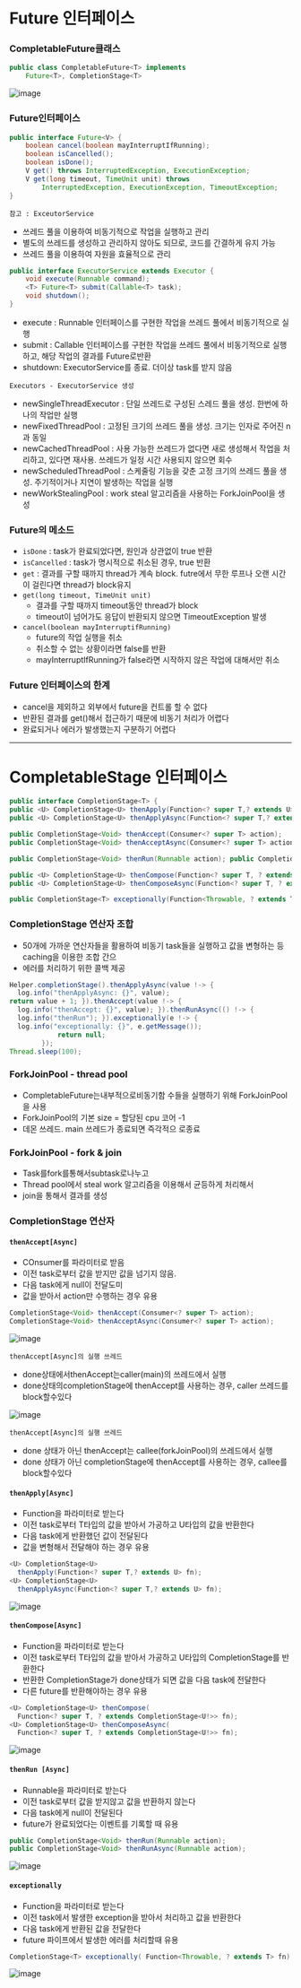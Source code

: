 # Future 인터페이스

### CompletableFuture클래스

```java
public class CompletableFuture<T> implements
    Future<T>, CompletionStage<T>
```

![image](../../image/chap01/CompletableFuture1.png)

### Future인터페이스

```java
public interface Future<V> {
    boolean cancel(boolean mayInterruptIfRunning);
    boolean isCancelled();
    boolean isDone();
    V get() throws InterruptedException, ExecutionException;
    V get(long timeout, TimeUnit unit) throws
        InterruptedException, ExecutionException, TimeoutException;
}
```

`참고 : ExceutorService`
- 쓰레드 풀을 이용하여 비동기적으로 작업을 실행하고 관리
- 별도의 쓰레드를 생성하고 관리하지 않아도 되므로, 코드를 간결하게 유지 가능
- 쓰레드 풀을 이용하여 자원을 효율적으로 관리

```java
public interface ExecutorService extends Executor {
    void execute(Runnable command);
    <T> Future<T> submit(Callable<T> task);
    void shutdown();
}
```
- execute : Runnable 인터페이스를 구현한 작업을 쓰레드 풀에서 비동기적으로 실행
- submit : Callable 인터페이스를 구현한 작업을 쓰레드 풀에서 비동기적으로 실행하고, 해당 작업의 결과를 Future로반환
- shutdown: ExecutorService를 종료. 더이상 task를 받지 않음

`Executors - ExecutorService 생성`
- newSingleThreadExecutor : 단일 쓰레드로 구성된 스레드 풀을 생성. 한번에 하나의 작업만 실행
- newFixedThreadPool : 고정된 크기의 쓰레드 풀을 생성. 크기는 인자로 주어진 n과 동일
- newCachedThreadPool : 사용 가능한 쓰레드가 없다면 새로 생성해서 작업을 처리하고, 있다면 재사용. 쓰레드가 일정 시간 사용되지 않으면 회수
- newScheduledThreadPool : 스케줄링 기능을 갖춘 고정 크기의 쓰레드 풀을 생성. 주기적이거나 지연이 발생하는 작업을 실행
- newWorkStealingPool : work steal 알고리즘을 사용하는 ForkJoinPool을 생성

### Future의 메소드
- `isDone` : task가 완료되었다면, 원인과 상관없이 true 반환
- `isCancelled` : task가 명시적으로 취소된 경우, true 반환
- `get` : 결과를 구할 때까지 thread가 계속 block. futre에서 무한 루프나 오랜 시간이 걸린다면 thread가 block유지
- `get(long timeout, TimeUnit unit)` 
  - 결과를 구할 때까지 timeout동안 thread가 block
  - timeout이 넘어가도 응답이 반환되지 않으면 TimeoutException 발생
- `cancel(boolean mayInterruptifRunning)`
  - future의 작업 실행을 취소
  - 취소할 수 없는 상황이라면 false를 반환
  - mayInterruptIfRunning가 false라면 시작하지 않은 작업에 대해서만 취소

### Future 인터페이스의 한계
- cancel을 제외하고 외부에서 future을 컨트롤 할 수 없다
- 반환된 결과를 get()해서 접근하기 때문에 비동기 처리가 어렵다
- 완료되거나 에러가 발생했는지 구분하기 어렵다

---

# CompletableStage 인터페이스

```java
public interface CompletionStage<T> {
public <U> CompletionStage<U> thenApply(Function<? super T,? extends U> fn); 
public <U> CompletionStage<U> thenApplyAsync(Function<? super T,? extends U> fn);

public CompletionStage<Void> thenAccept(Consumer<? super T> action); 
public CompletionStage<Void> thenAcceptAsync(Consumer<? super T> action);

public CompletionStage<Void> thenRun(Runnable action); public CompletionStage<Void> thenRunAsync(Runnable action);

public <U> CompletionStage<U> thenCompose(Function<? super T, ? extends CompletionStage<U!>> fn); 
public <U> CompletionStage<U> thenComposeAsync(Function<? super T, ? extends CompletionStage<U!>> fn);

public CompletionStage<T> exceptionally(Function<Throwable, ? extends T> fn); }
```

### CompletionStage 연산자 조합
- 50개에 가까운 연산자들을 활용하여 비동기 task들을 실행하고 값을 변형하는 등 caching을 이용한 조합 간으
- 에러를 처리하기 위한 콜백 제공

```java
Helper.completionStage().thenApplyAsync(value !-> {
  log.info("thenApplyAsync: {}", value);
return value + 1; }).thenAccept(value !-> {
  log.info("thenAccept: {}", value); }).thenRunAsync(() !-> {
  log.info("thenRun"); }).exceptionally(e !-> {
  log.info("exceptionally: {}", e.getMessage());
            return null;
        });
Thread.sleep(100);
```

### ForkJoinPool - thread pool
- CompletableFuture는내부적으로비동기함 수들을 실행하기 위해 ForkJoinPool을 사용
- ForkJoinPool의 기본 size = 할당된 cpu 코어 -1
- 데몬 쓰레드. main 쓰레드가 종료되면 즉각적으 로종료

### ForkJoinPool - fork & join
- Task를fork를통해서subtask로나누고
- Thread pool에서 steal work 알고리즘을 이용해서 균등하게 처리해서
- join을 통해서 결과를 생성

### CompletionStage 연산자
#### `thenAccept[Async]`
- COnsumer를 파라미터로 받음
- 이전 task로부터 값을 받지만 값을 넘기지 않음.
- 다음 task에게 null이 전달도미
- 값을 받아서 action만 수행하는 경우 유용
```java
CompletionStage<Void> thenAccept(Consumer<? super T> action);
CompletionStage<Void> thenAcceptAsync(Consumer<? super T> action);
```

![image](./../../image/chap01/thenAccept.png)

`thenAccept[Async]의 실행 쓰레드`
- done상태에서thenAccept는caller(main)의 쓰레드에서 실행
- done상태의completionStage에 thenAccept를 사용하는 경우, caller 쓰레드를 block할수있다

![image](../../image/chap01/thenAccept2.png)

`thenAccept[Async]의 실행 쓰레드`
- done 상태가 아닌 thenAccept는 callee(forkJoinPool)의 쓰레드에서 실행
- done 상태가 아닌 completionStage에 thenAccept를 사용하는 경우, callee를 block할수있다

#### `thenApply[Async]`
- Function을 파라미터로 받는다
- 이전 task로부터 T타입의 값을 받아서 가공하고 U타입의 값을 반환한다
- 다음 task에게 반환했던 값이 전달된다
- 값을 변형해서 전달해야 하는 경우 유용

```java
<U> CompletionStage<U>
  thenApply(Function<? super T,? extends U> fn);
<U> CompletionStage<U>
  thenApplyAsync(Function<? super T,? extends U> fn);
```

![image](../../image/chap01/thenapplyAsync.png)

#### `thenCompose[Async]`
- Function을 파라미터로 받는다
- 이전 task로부터 T타입의 값을 받아서 가공하고 U타입의 CompletionStage를 반환한다
- 반환한 CompletionStage가 done상태가 되면 값을 다음 task에 전달한다
- 다른 future를 반환해야하는 경우 유용

```java
<U> CompletionStage<U> thenCompose(
  Function<? super T, ? extends CompletionStage<U!>> fn);
<U> CompletionStage<U> thenComposeAsync(
  Function<? super T, ? extends CompletionStage<U!>> fn);
```

![image](../../image/chap01/thencomposeasync.png)

#### `thenRun [Async]`
- Runnable을 파라미터로 받는다
- 이전 task로부터 값을 받지않고 값을 반환하지 않는다
- 다음 task에게 null이 전달된다
- future가 완료되었다는 이벤트를 기록할 때 유용

```java
public CompletionStage<Void> thenRun(Runnable action); 
public CompletionStage<Void> thenRunAsync(Runnable action);
```

![image](./../../image/chap01/thenRunAsync.png)

#### `exceptionally`
- Function을 파라미터로 받는다
- 이전 task에서 발생한 exception을 받아서 처리하고 값을 반환한다
- 다음 task에게 반환된 값을 전달한다
- future 파이프에서 발생한 에러를 처리할때 유용

```java
CompletionStage<T> exceptionally( Function<Throwable, ? extends T> fn);
```

![image](./../../image/chap01/exceptionally.png)